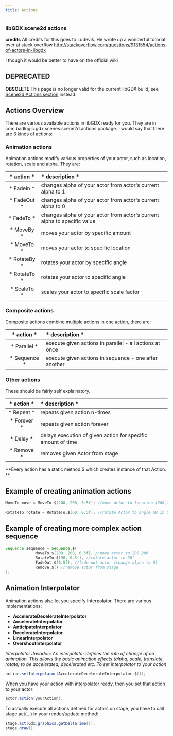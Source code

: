 ```yaml
---
title: Actions
---
```

### libGDX scene2d actions ###

**credits**
All credits for this goes to Ludevik. He wrote up a wonderful tutorial over at stack overflow  http://stackoverflow.com/questions/9131554/actions-of-actors-in-libgdx

I though it would be better to have on the official wiki

## DEPRECATED ##
**OBSOLETE**
This page is no longer valid for the current libGDX build, see [Scene2d Actions section](https://github.com/libgdx/libgdx/wiki/Scene2d#actions) instead.

## Actions Overview ##
There are various available actions in libGDX ready for you. They are in com.badlogic.gdx.scenes.scene2d.actions package. I would say that there are 3 kinds of actions:

### Animation actions ###
Animation actions modify various properties of your actor, such as location, rotation, scale and alpha. They are:

| * action * | * description * |
|:-------------:|:----------------|
| * FadeIn * | changes alpha of your actor from actor's current alpha to 1|
| * FadeOut *  | changes alpha of your actor from actor's current alpha to 0|
| * FadeTo *  | changes alpha of your actor from actor's current alpha to specific value|
| * MoveBy *  | moves your actor by specific amount|
| * MoveTo *  | moves your actor to specific location|
| * RotateBy *  | rotates your actor by specific angle|
| * RotateTo *  | rotates your actor to specific angle|
| * ScaleTo *  | scales your actor to specific scale factor|



### Composite actions ###
Composite actions combine multiple actions in one action, there are:

| * action * | * description * |
|:-------------:|:----------------|
| * Parallel * | execute given actions in parallel - all actions at once |
| * Sequence * | execute given actions in sequence - one after another |


### Other actions ###
These should be fairly self explainatory.

| * action * | * description * |
|:-------------:|:----------------|
| * Repeat * | repeats given action n-times |
| * Forever * | repeats given action forever |
| * Delay * | delays execution of given action for specific amount of time |
| * Remove * | removes given Actor from stage |


**Every action has a static method $ which creates instance of that Action. **

## Example of creating animation actions ##

```java
MoveTo move = MoveTo.$(200, 200, 0.5f); //move Actor to location (200,200) in 0.5 s
```
```java
RotateTo rotate = RotateTo.$(60, 0.5f); //rotate Actor to angle 60 in 0.5 s
```

## Example of creating more complex action sequence ##

```java
Sequence sequence = Sequence.$(
             MoveTo.$(200, 200, 0.5f), //move actor to 200,200
             RotateTo.$(90, 0.5f), //rotate actor to 90°
             FadeOut.$(0.5f), //fade out actor (change alpha to 0)
             Remove.$() //remove actor from stage
);
```

## Animation Interpolator ##

Animation actions also let you specify Interpolator. There are various implementations:

* **AccelerateDecelerateInterpolator** 
* **AccelerateInterpolator**
* **AnticipateInterpolator** 
* **DecelerateInterpolator** 
* **LinearInterpolator** 
* **OvershootInterpolator** 

_Interpolator Javadoc: An interpolator defines the rate of change of an animation. This allows the basic animation effects (alpha, scale, translate, rotate) to be accelerated, decelerated etc. To set interpolator to your action_

```java
action.setInterpolator(AccelerateDecelerateInterpolator.$());
```

When you have your action with interpolator ready, then you set that action to your actor:
```java
actor.action(yourAction);
```
To actually execute all actions defined for actors on stage, you have to call stage.act(...) in your render/update method:

```java
stage.act(Gdx.graphics.getDeltaTime());
stage.draw();
```